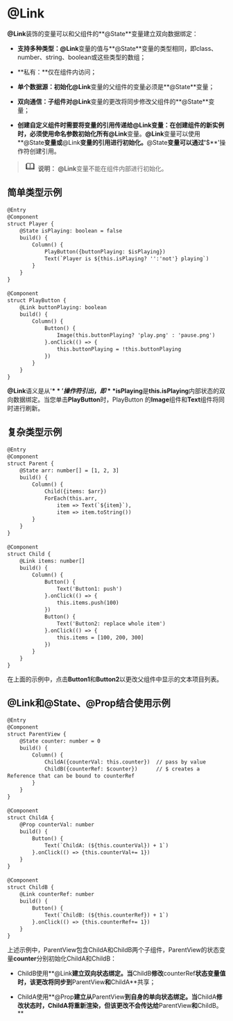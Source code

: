 # @Link

**@Link**装饰的变量可以和父组件的**@State**变量建立双向数据绑定：


- **支持多种类型：@Link**变量的值与**@State**变量的类型相同，即class、number、string、boolean或这些类型的数组；

- **私有：**仅在组件内访问；

- **单个数据源：**初始化**@Link**变量的父组件的变量必须是**@State**变量；

- **双向通信：**子组件对**@Link**变量的更改将同步修改父组件的**@State**变量；

- **创建自定义组件时需要将变量的引用传递给@Link变量：**在创建组件的新实例时，必须使用命名参数初始化所有**@Link**变量。**@Link**变量可以使用**@State**变量或**@Link**变量的引用进行初始化。**@State**变量可以通过'**$**'操作符创建引用。


> ![icon-note.gif](public_sys-resources/icon-note.gif) **说明：**
> **@Link**变量不能在组件内部进行初始化。


## 简单类型示例

```
@Entry
@Component
struct Player {
    @State isPlaying: boolean = false
    build() {
        Column() {
            PlayButton({buttonPlaying: $isPlaying})
            Text(`Player is ${this.isPlaying? '':'not'} playing`)
        }
    }
}

@Component
struct PlayButton {
    @Link buttonPlaying: boolean
    build() {
        Column() {
            Button() {
                Image(this.buttonPlaying? 'play.png' : 'pause.png')
            }.onClick(() => {
                this.buttonPlaying = !this.buttonPlaying
            })
        }
    }
}
```

**@Link**语义是从'**$**'操作符引出，即**$isPlaying**是**this.isPlaying**内部状态的双向数据绑定。当您单击**PlayButton**时，PlayButton 的**Image**组件和**Text**组件将同时进行刷新。


## 复杂类型示例

```
@Entry
@Component
struct Parent {
    @State arr: number[] = [1, 2, 3]
    build() {
        Column() {
            Child({items: $arr})
            ForEach(this.arr,
                item => Text(`${item}`),
                item => item.toString())
        }
    }
}

@Component
struct Child {
    @Link items: number[]
    build() {
        Column() {
            Button() {
                Text('Button1: push')
            }.onClick(() => {
                this.items.push(100)
            })
            Button() {
                Text('Button2: replace whole item')
            }.onClick(() => {
                this.items = [100, 200, 300]
            })
        }
    }
}
```

在上面的示例中，点击**Button1**和**Button2**以更改父组件中显示的文本项目列表。


## @Link和@State、@Prop结合使用示例

```
@Entry
@Component
struct ParentView {
    @State counter: number = 0
    build() {
        Column() {
            ChildA({counterVal: this.counter})  // pass by value
            ChildB({counterRef: $counter})      // $ creates a Reference that can be bound to counterRef
        }
    }
}

@Component
struct ChildA {
    @Prop counterVal: number
    build() {
        Button() {
            Text(`ChildA: (${this.counterVal}) + 1`)
        }.onClick(() => {this.counterVal+= 1})
    }
}

@Component
struct ChildB {
    @Link counterRef: number
    build() {
        Button() {
            Text(`ChildB: (${this.counterRef}) + 1`)
        }.onClick(() => {this.counterRef+= 1})
    }
}
```

上述示例中，ParentView包含ChildA和ChildB两个子组件，ParentView的状态变量**counter**分别初始化ChildA和ChildB：

- ChildB使用**@Link**建立双向状态绑定。当**ChildB**修改**counterRef**状态变量值时，该更改将同步到**ParentView**和**ChildA**共享；

- ChildA使用**@Prop**建立从**ParentView**到自身的单向状态绑定。当**ChildA**修改状态时，**ChildA**将重新渲染，但该更改不会传达给**ParentView**和**ChildB。**
